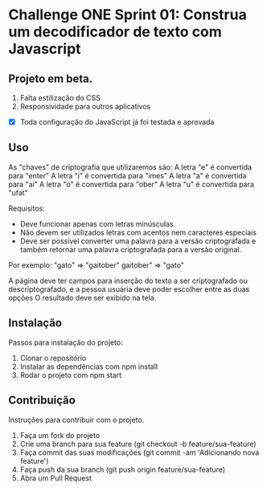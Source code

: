 # Challenge ONE Sprint 01: Construa um decodificador de texto com Javascript

## Projeto em beta.
1. Falta estilização do CSS
2. Responsividade para outros aplicativos
- [x] Toda configuração do JavaScript já foi testada e aprovada 

## Uso

As "chaves" de criptografia que utilizaremos são:
A letra "e" é convertida para "enter"
A letra "i" é convertida para "imes"
A letra "a" é convertida para "ai"
A letra "o" é convertida para "ober"
A letra "u" é convertida para "ufat"

Requisitos:
- Deve funcionar apenas com letras minúsculas
- Não devem ser utilizados letras com acentos nem caracteres especiais
- Deve ser possível converter uma palavra para a versão criptografada e também retornar uma palavra criptografada para a versão original.

Por exemplo:
"gato" => "gaitober"
gaitober" => "gato"

A página deve ter campos para inserção do texto a ser criptografado ou descriptografado, e a pessoa usuária deve poder escolher entre as duas opções
O resultado deve ser exibido na tela.

## Instalação

Passos para instalação do projeto:

1. Clonar o repositório
2. Instalar as dependências com npm install
3. Rodar o projeto com npm start

## Contribuição

Instruções para contribuir com o projeto.

1. Faça um fork do projeto
2. Crie uma branch para sua feature (git checkout -b feature/sua-feature)
3. Faça commit das suas modificações (git commit -am 'Adicionando nova feature')
4. Faça push da sua branch (git push origin feature/sua-feature)
5. Abra um Pull Request
